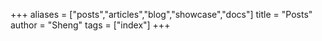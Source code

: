 +++
aliases = ["posts","articles","blog","showcase","docs"]
title = "Posts"
author = "Sheng"
tags = ["index"]
+++
